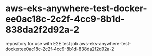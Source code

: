 # aws-eks-anywhere-test-docker-ee0ac18c-2c2f-4cc9-8b1d-838da2f2d92a-2
repository for use with E2E test job aws-eks-anywhere-test-docker:ee0ac18c-2c2f-4cc9-8b1d-838da2f2d92a-2
